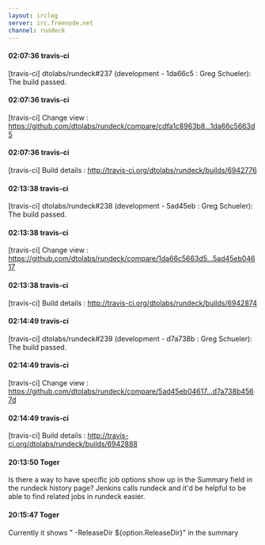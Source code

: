 ```yaml
---
layout: irclog
server: irc.freenode.net
channel: rundeck
---
```


#### 02:07:36 travis-ci
 \[travis-ci\] dtolabs/rundeck#237 (development - 1da66c5 : Greg Schueler): The build passed.
#### 02:07:36 travis-ci
 \[travis-ci\] Change view : https://github.com/dtolabs/rundeck/compare/cdfa1c8963b8...1da66c5663d5
#### 02:07:36 travis-ci
 \[travis-ci\] Build details : http://travis-ci.org/dtolabs/rundeck/builds/6942776
#### 02:13:38 travis-ci
 \[travis-ci\] dtolabs/rundeck#238 (development - 5ad45eb : Greg Schueler): The build passed.
#### 02:13:38 travis-ci
 \[travis-ci\] Change view : https://github.com/dtolabs/rundeck/compare/1da66c5663d5...5ad45eb04617
#### 02:13:38 travis-ci
 \[travis-ci\] Build details : http://travis-ci.org/dtolabs/rundeck/builds/6942874
#### 02:14:49 travis-ci
 \[travis-ci\] dtolabs/rundeck#239 (development - d7a738b : Greg Schueler): The build passed.
#### 02:14:49 travis-ci
 \[travis-ci\] Change view : https://github.com/dtolabs/rundeck/compare/5ad45eb04617...d7a738b4567d
#### 02:14:49 travis-ci
 \[travis-ci\] Build details : http://travis-ci.org/dtolabs/rundeck/builds/6942888
#### 20:13:50 Toger
 Is there a way to have specific job options show up in the Summary field in the rundeck history page? Jenkins calls rundeck and it'd be helpful to be able to find related jobs in rundeck easier.
#### 20:15:47 Toger
 Currently it shows " -ReleaseDir ${option.ReleaseDir}" in the summary
